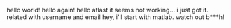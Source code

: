 hello world!
hello again!
hello atlast
it seems not working...
i just got it. related with username and email
hey, i'll start with matlab. watch out b***h!
